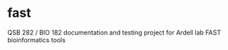 fast
====

QSB 282 / BIO 182 documentation and testing project for Ardell lab FAST bioinformatics tools

